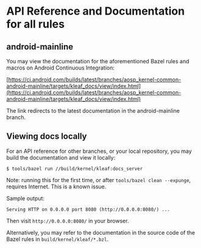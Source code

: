 # API Reference and Documentation for all rules

## android-mainline

You may view the documentation for the aforementioned Bazel rules and macros
on Android Continuous Integration:

[https://ci.android.com/builds/latest/branches/aosp_kernel-common-android-mainline/targets/kleaf_docs/view/index.html](https://ci.android.com/builds/latest/branches/aosp_kernel-common-android-mainline/targets/kleaf_docs/view/index.html)

The link redirects to the latest documentation in the android-mainline branch.

## Viewing docs locally

For an API reference for other branches, or your local repository,
you may build the documentation and view it locally:

```shell
$ tools/bazel run //build/kernel/kleaf:docs_server
```

Note: running this for the first time, or after `tools/bazel clean --expunge`,
requires Internet. This is a known issue.

<!-- Internal link: b/245624185 -->

Sample output:

```text
Serving HTTP on 0.0.0.0 port 8080 (http://0.0.0.0:8080/) ...
```

Then visit `http://0.0.0.0:8080/` in your browser.

Alternatively, you may refer to the documentation in the source code of the
Bazel rules in `build/kernel/kleaf/*.bzl`.
